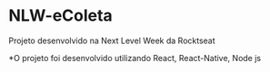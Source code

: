 # NLW-eColeta
Projeto desenvolvido na Next Level Week da Rocktseat

*O projeto foi desenvolvido utilizando React, React-Native, Node js

  
